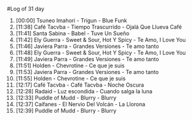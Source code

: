 #Log of 31 day

1. [00:00] Tsuneo Imahori - Trigun - Blue Funk
1. [11:38] Café Tacvba - Tiempo Trascurrido - Ojalá Que Llueva Café
1. [11:41] Santa Sabina - Babel - Tuve Un Sueño
1. [11:42] Ely Guerra - Sweet & Sour, Hot Y Spicy - Te Amo, I Love You
1. [11:46] Javiera Parra - Grandes Versiones - Te amo tanto
1. [11:48] Ely Guerra - Sweet & Sour, Hot Y Spicy - Te Amo, I Love You
1. [11:49] Javiera Parra - Grandes Versiones - Te amo tanto
1. [11:51] Holden - Chevrotine - Ce que je suis
1. [11:53] Javiera Parra - Grandes Versiones - Te amo tanto
1. [11:55] Holden - Chevrotine - Ce que je suis
1. [12:17] Café Tacvba - Café Tacvba - Noche Oscura
1. [12:28] Radaid - Luz escondida - Cuando salga la luna
1. [12:33] Puddle of Mudd - Blurry - Blurry
1. [12:37] Caifanes - El Nervio Del Volcán - La Llorona
1. [12:39] Puddle of Mudd - Blurry - Blurry
